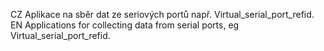 CZ
Aplikace na sběr dat ze seriových portů např. Virtual_serial_port_refid.
EN
Applications for collecting data from serial ports, eg Virtual_serial_port_refid.
